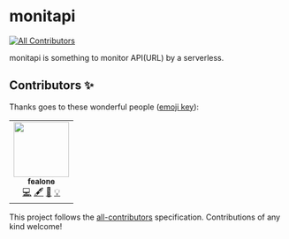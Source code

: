 # monitapi
<!-- ALL-CONTRIBUTORS-BADGE:START - Do not remove or modify this section -->
[![All Contributors](https://img.shields.io/badge/all_contributors-1-orange.svg?style=flat-square)](#contributors-)
<!-- ALL-CONTRIBUTORS-BADGE:END -->
monitapi is something to monitor API(URL) by a serverless.

## Contributors ✨

Thanks goes to these wonderful people ([emoji key](https://allcontributors.org/docs/en/emoji-key)):

<!-- ALL-CONTRIBUTORS-LIST:START - Do not remove or modify this section -->
<!-- prettier-ignore-start -->
<!-- markdownlint-disable -->
<table>
  <tr>
    <td align="center"><a href="http://lonesec.com"><img src="https://avatars1.githubusercontent.com/u/57695598?v=4" width="100px;" alt=""/><br /><sub><b>fealone</b></sub></a><br /><a href="https://github.com/fealone/monitapi/commits?author=fealone" title="Code">💻</a> <a href="#content-fealone" title="Content">🖋</a> <a href="#design-fealone" title="Design">🎨</a> <a href="#example-fealone" title="Examples">💡</a></td>
  </tr>
</table>

<!-- markdownlint-enable -->
<!-- prettier-ignore-end -->
<!-- ALL-CONTRIBUTORS-LIST:END -->

This project follows the [all-contributors](https://github.com/all-contributors/all-contributors) specification. Contributions of any kind welcome!